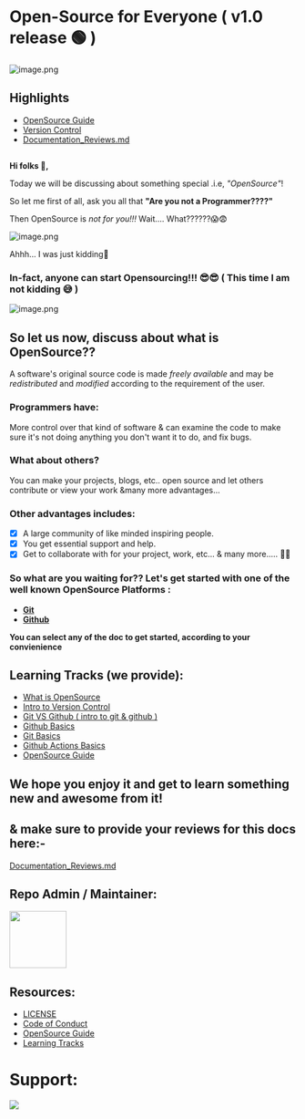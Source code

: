 # Open-Source for Everyone ( v1.0 release 🟢 )
![image.png](https://pulkitsinghdev.hashnode.dev/_next/image?url=https%3A%2F%2Fcdn.hashnode.com%2Fres%2Fhashnode%2Fimage%2Fupload%2Fv1622860203177%2FduGc-I08R.png%3Fw%3D1600%26h%3D840%26fit%3Dcrop%26crop%3Dentropy%26auto%3Dcompress%2Cformat%26format%3Dwebp&w=1920&q=75)

## Highlights
- [OpenSource Guide](Guides)
- [Version Control](Version_Control.md)
- [Documentation_Reviews.md](Documentation_reviews.md)

##

**Hi folks 👋,**

Today we will be discussing about something special .i.e, *"OpenSource"*!

So let me first of all, ask you all that **"Are you not a Programmer????"**

Then OpenSource is *not for you!!!* Wait.... What??????😱😨

![image.png](https://hips.hearstapps.com/pop.h-cdn.co/assets/17/24/640x320/landscape-1497533116-not-dead.gif)

Ahhh... I was just kidding🤣

### In-fact, anyone can start Opensourcing!!! 😎😎 ( This time I am not kidding 😅 )

![image.png](https://i.imgur.com/nZ3HzWX.gif)

## **So let us now, discuss about what is OpenSource??**

A software's original source code is made *freely available* and may be *redistributed* and *modified* according to the requirement of the user.

### Programmers have:
More control over that kind of software & can examine the code to make sure it's not doing anything you don't want it to do, and fix bugs.

### What about others?
You can make your projects, blogs, etc.. open source and let others contribute or view your work &many more advantages...

### Other advantages includes:

- [x] A large community of like minded inspiring people.
- [x] You get essential support and help.
- [x] Get to collaborate with for your project, work, etc... & many more..... 🤩🤩

### So what are you waiting for?? Let's get started with one of the well known OpenSource Platforms :

- **[Git](#Git)**
- **[Github](#Github)**

**You can select any of the doc  to get started, according to your convienience**

## Learning Tracks (we provide):
- [What is OpenSource](https://pulkitsinghdev.hashnode.dev/intro-to-open-source)
- [Intro to Version Control](Version_Control.md)
- [Git VS Github ( intro to git & github )](Git_VS_Github.md)
- [Github Basics](Github_Basics)
- [Git Basics](Git_Basics)
- [Github Actions Basics](Github_Actions_Basics)
- [OpenSource Guide](Guides)

## We hope you enjoy it and get to learn something new and awesome from it!

## & make sure to provide your reviews for this docs here:-
[Documentation_Reviews.md](https://github.com/PulkitSinghDev/OpenSource-for-Everyone/blob/main/Documentation_reviews.md)

## Repo Admin / Maintainer:

<a href="https://github.com/PulkitSinghDev"><img src="https://user-images.githubusercontent.com/71369943/115286432-ae6f4600-a16c-11eb-8139-2a6e8533651f.png" width="100px" height="100px"></a>

## Resources:

- [LICENSE](LICENSE)
- [Code of Conduct](CODE_OF_CONDUCT.md)
- [OpenSource Guide](Guides)
- [Learning Tracks](#learning-tracks-we-provide)

# Support:
<a href="https://www.patreon.com/pulkitsinghdev" target="_blank" ><img src="https://user-images.githubusercontent.com/71369943/125153692-28fba080-e173-11eb-81ce-1a6d616991d7.png">
